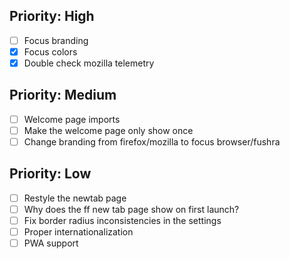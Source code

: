 ## Priority: High

- [ ] Focus branding
- [x] Focus colors
- [x] Double check mozilla telemetry

## Priority: Medium

- [ ] Welcome page imports
- [ ] Make the welcome page only show once
- [ ] Change branding from firefox/mozilla to focus browser/fushra

## Priority: Low

- [ ] Restyle the newtab page
- [ ] Why does the ff new tab page show on first launch?
- [ ] Fix border radius inconsistencies in the settings
- [ ] Proper internationalization
- [ ] PWA support
